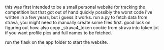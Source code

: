 this was first intended to be a small personal website for tracking the competition but that got out of hand quickly
possibly the worst code i've written in a few years, but i guess it works.
run a.py to fetch data from strava, you might need to manually create some files first. good luck on figuring out how.
also copy _strava4_token cookie from strava into token.txt if you want profile pics and full names to be fetched.

run the flask on the app folder to start the website.
